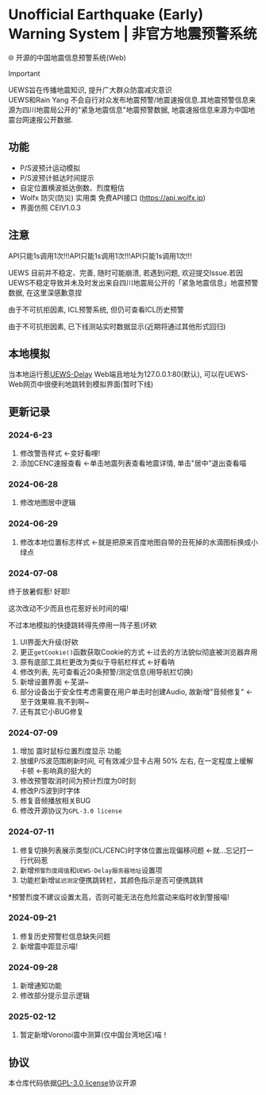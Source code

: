 # Unofficial Earthquake (Early) Warning System | 非官方地震预警系统
🌐 开源的中国地震信息预警系统(Web)

> [!IMPORTANT]
> UEWS旨在传播地震知识, 提升广大群众防震减灾意识 \
> UEWS和Rain Yang 不会自行对众发布地震预警/地震速报信息.其地震预警信息来源为四川地震局公开的"紧急地震信息"地震预警数据, 地震速报信息来源为中国地震台网速报公开数据.

## 功能
- P/S波预计运动模拟
- P/S波预计抵达时间提示
- 自定位置横波抵达倒数、烈度粗估
- Wolfx 防灾(防災) 实用类 免费API接口 (https://api.wolfx.jp)
- 界面仿照 CEIV1.0.3

## 注意

API只能1s调用1次!!!API只能1s调用1次!!!API只能1s调用1次!!!

UEWS 目前并不稳定、完善, 随时可能崩溃, 若遇到问题, 欢迎提交Issue.若因UEWS不稳定导致并未及时发出来自四川地震局公开的「紧急地震信息」地震预警数据, 在这里深感歉意捏

由于不可抗拒因素, ICL预警系统, 但仍可查看ICL历史预警

由于不可抗拒因素, 已下线测站实时数据显示(近期将通过其他形式回归)

## 本地模拟
当本地运行惹[UEWS-Delay](https://github.com/RainYangty/UEWS-Delay) Web端且地址为127.0.0.1:80(默认), 可以在UEWS-Web网页中很便利地跳转到模拟界面(暂时下线)

## 更新记录

### 2024-6-23

1. 修改警告样式 <-变好看哩!
2. 添加CENC速报查看 <-单击地震列表查看地震详情, 单击"居中"退出查看喵

### 2024-06-28

1. 修改地图居中逻辑

### 2024-06-29

1. 修改本地位置标志样式 <-就是把原来百度地图自带的丑死掉的水滴图标换成小绿点

### 2024-07-08

终于放暑假惹! 好耶!

这次改动不少而且也花惹好长时间的喵!

不过本地模拟的快捷跳转得先停用一阵子惹(坏欸

1. UI界面大升级(好欸
2. 更正`getCookie()`函数获取Cookie的方式 <-过去的方法貌似彻底被浏览器弃用
3. 原有底部工具栏更改为类似于导航栏样式 <-好看呐
4. 修改列表, 先可查看近20条预警/测定信息(用导航栏切换)
5. 新增设置界面 <-芜湖~
6. 部分设备出于安全性考虑需要在用户单击时创建Audio, 故新增"音频修复" <-至于效果嘛.我不到啊~
7. 还有其它小BUG修复

### 2024-07-09

1. 增加 震时鼠标位置烈度显示 功能
2. 放缓P/S波范围刷新时间, 可有效减少显卡占用 50% 左右, 在一定程度上缓解卡顿 <-影响真的挺大的
3. 修改预警取消时间为预计烈度为0时刻
4. 修改P/S波到时字体
5. 修复音频播放相关BUG
6. 修改开源协议为`GPL-3.0 license`

### 2024-07-11

1. 修复切换列表展示类型(ICL/CENC)时字体位置出现偏移问题 <-就...忘记打一行代码惹
2. 新增`预警烈度阈值`和`UEWS-Delay服务器地址`设置项
3. 功能栏新增`延迟测定`便携跳转栏，其颜色指示是否可便携跳转

*预警烈度不建议设置太高，否则可能无法在危险震动来临时收到警报喵!

### 2024-09-21

1. 修复历史预警栏信息缺失问题
2. 新增震中距显示喵!

### 2024-09-28

1. 新增通知功能
2. 修改部分提示显示逻辑

### 2025-02-12

1. 暂定新增Voronoi震中测算(仅中国台湾地区)喵！

## 协议
本仓库代码依据[GPL-3.0 license](https://github.com/RainYangty/UEWS-Web/blob/main/LICENSE)协议开源
